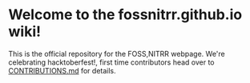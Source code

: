 # **Welcome to the fossnitrr.github.io wiki!**

This is the official repository for the FOSS,NITRR webpage. We're celebrating hacktoberfest!, first time contributors head over to [CONTRIBUTIONS.md](https://github.com/FOSSNITRR/fossnitrr.github.io/blob/master/CONTRIBUTING.md) for details.
